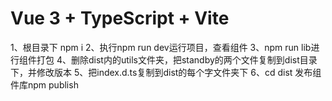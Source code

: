# Vue 3 + TypeScript + Vite
1、根目录下 npm i
2、执行npm run dev运行项目，查看组件
3、npm run lib进行组件打包
4、删除dist内的utils文件夹，把standby的两个文件复制到dist目录下，并修改版本
5、把index.d.ts复制到dist的每个字文件夹下
6、cd dist 发布组件库npm publish
